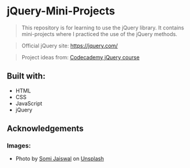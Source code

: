 # jQuery-Mini-Projects

> This repository is for learning to use the jQuery library. It contains mini-projects where I practiced the use of the jQuery methods.

> Official jQuery site: https://jquery.com/

> Project ideas from: [Codecademy jQuery course](https://www.codecademy.com/learn/learn-jquery)

## Built with:

- HTML
- CSS
- JavaScript
- jQuery

## Acknowledgements

### Images:

- Photo by <a href="https://unsplash.com/@somijaiswal_fotografia?utm_source=unsplash&utm_medium=referral&utm_content=creditCopyText">Somi Jaiswal</a> on <a href="https://unsplash.com/s/photos/market?utm_source=unsplash&utm_medium=referral&utm_content=creditCopyText">Unsplash</a>
